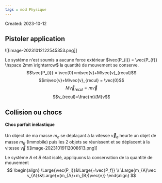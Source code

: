 ```yaml
---
tags : mod Physique
---
```

Created: 2023-10-12

## Pistoler application
![[image-20231012122545353.png]]

Le système n'est soumis a aucune force extérieur $\vec{P_{i}} = \vec{P_{f}} \hspace 2mm \rightarrow$ la quantité de mouvement se conserve.
$$\vec{P_{i}} = \vec{0}=m\vec{v}+M\vec{v}_{recul}$$
$$m\vec{v}+M\vec{v}_{recul} = \vec{0}$$
$$M\vec{v}_{recul}=m\vec{v}$$
$$v_{recul}=\frac{m}{M}v$$
## Collision ou chocs

#### Choc parfait inélastique 
Un object de ma masse $m_a$ se déplaçant à la vitesse $\vec v_a$ heurte un objet de masse $m_B$ (Immobile) puis les 2 objets se réunissent et se déplacent à la vitesse $\vec v$ ![[image-20231019112008613.png]]

Le système $A$ et $B$ était isolé, appliquons la conservation de la quantité de mouvement $$ \begin{align} 
\Large{\vec{P_i}}&\Large{=\vec{P_f}} \\
\Large{m_{A}\vec v_{A}}&\Large{=(m_{A}+m_{B})\vec{v}} \end{align} $$
